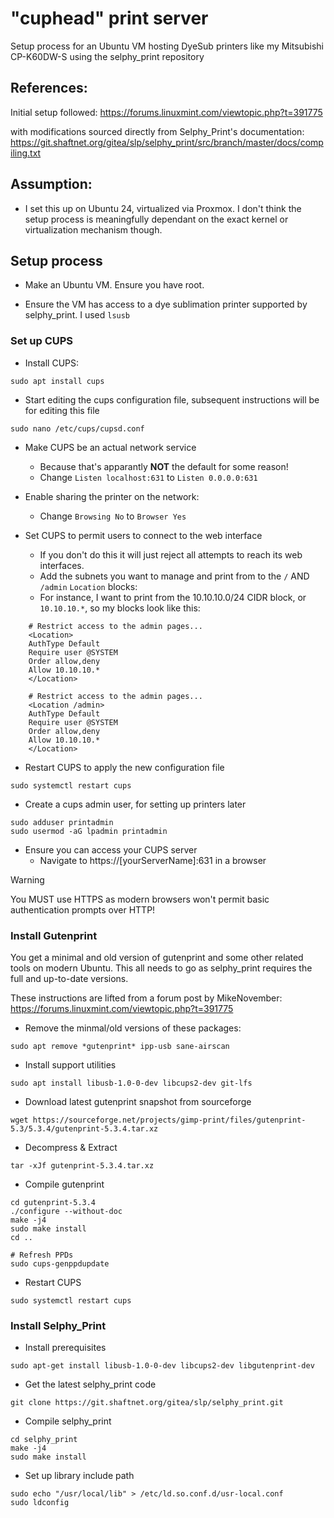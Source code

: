 # "cuphead" print server
Setup process for an Ubuntu VM hosting DyeSub printers like my Mitsubishi CP-K60DW-S using the selphy_print repository

## References: 
Initial setup followed: 
https://forums.linuxmint.com/viewtopic.php?t=391775 

with modifications sourced directly from Selphy_Print's documentation: 
https://git.shaftnet.org/gitea/slp/selphy_print/src/branch/master/docs/compiling.txt 

## Assumption: 
- I set this up on Ubuntu 24, virtualized via Proxmox. I don't think the setup process is meaningfully dependant on the exact kernel or virtualization mechanism though. 

## Setup process
- Make an Ubuntu VM. Ensure you have root. 

- Ensure the VM has access to a dye sublimation printer supported by selphy_print. I used ```lsusb```

### Set up CUPS 
- Install CUPS: 
```
sudo apt install cups
```

- Start editing the cups configuration file, subsequent instructions will be for editing this file
```
sudo nano /etc/cups/cupsd.conf
```

- Make CUPS be an actual network service
    - Because that's apparantly **NOT** the default for some reason!
    - Change ```Listen localhost:631``` to ```Listen 0.0.0.0:631```

- Enable sharing the printer on the network: 
    - Change ```Browsing No``` to ```Browser Yes```

- Set CUPS to permit users to connect to the web interface 
    -  If you don't do this it will just reject all attempts to reach its web interfaces. 
    - Add the subnets you want to manage and print from to the ```/``` AND ```/admin``` ```Location``` blocks:
    - For instance, I want to print from the 10.10.10.0/24 CIDR block, or ```10.10.10.*```, so my blocks look like this: 

```
    # Restrict access to the admin pages...
    <Location>
    AuthType Default
    Require user @SYSTEM
    Order allow,deny
    Allow 10.10.10.*
    </Location>
```

```
    # Restrict access to the admin pages...
    <Location /admin>
    AuthType Default
    Require user @SYSTEM
    Order allow,deny
    Allow 10.10.10.*
    </Location>
```

- Restart CUPS to apply the new configuration file 
```
sudo systemctl restart cups
```

- Create a cups admin user, for setting up printers later
```
sudo adduser printadmin
sudo usermod -aG lpadmin printadmin
```

 - Ensure you can access your CUPS server 
    - Navigate to https://[yourServerName]:631 in a browser 

> [!WARNING]
> You MUST use HTTPS as modern browsers won't permit basic authentication prompts over HTTP! 

### Install Gutenprint
 You get a minimal and old version of gutenprint and some other related tools on modern Ubuntu. This all needs to go as selphy_print requires the full and up-to-date versions. 

These instructions are lifted from a forum post by MikeNovember: https://forums.linuxmint.com/viewtopic.php?t=391775

- Remove the minmal/old versions of these packages: 
```
sudo apt remove *gutenprint* ipp-usb sane-airscan
```

- Install support utilities 
```
sudo apt install libusb-1.0-0-dev libcups2-dev git-lfs
```

- Download latest gutenprint snapshot from sourceforge
```
wget https://sourceforge.net/projects/gimp-print/files/gutenprint-5.3/5.3.4/gutenprint-5.3.4.tar.xz
```

- Decompress & Extract
```
tar -xJf gutenprint-5.3.4.tar.xz
```

- Compile gutenprint
```
cd gutenprint-5.3.4
./configure --without-doc
make -j4
sudo make install
cd ..

# Refresh PPDs
sudo cups-genppdupdate
```

- Restart CUPS
```
sudo systemctl restart cups
```

### Install Selphy_Print
- Install prerequisites 
```
sudo apt-get install libusb-1.0-0-dev libcups2-dev libgutenprint-dev
```

- Get the latest selphy_print code
```
git clone https://git.shaftnet.org/gitea/slp/selphy_print.git
```

- Compile selphy_print
```
cd selphy_print
make -j4 
sudo make install
```

- Set up library include path
```
sudo echo "/usr/local/lib" > /etc/ld.so.conf.d/usr-local.conf
sudo ldconfig
```

